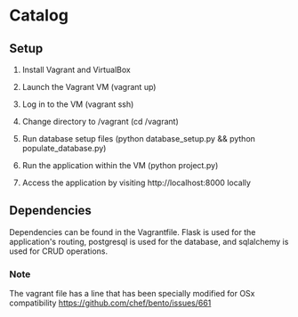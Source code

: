 # Catalog

## Setup
1) Install Vagrant and VirtualBox

2) Launch the Vagrant VM (vagrant up)

3) Log in to the VM (vagrant ssh)

4) Change directory to /vagrant (cd /vagrant)

5) Run database setup files (python database_setup.py && python populate_database.py)

5) Run the application within the VM (python project.py)

6) Access the application by visiting http://localhost:8000 locally

## Dependencies
Dependencies can be found in the Vagrantfile.  Flask is used for the application's routing, postgresql is used for the database, and sqlalchemy is used for CRUD operations.

### Note
The vagrant file has a line that has been specially modified for OSx compatibility
https://github.com/chef/bento/issues/661

